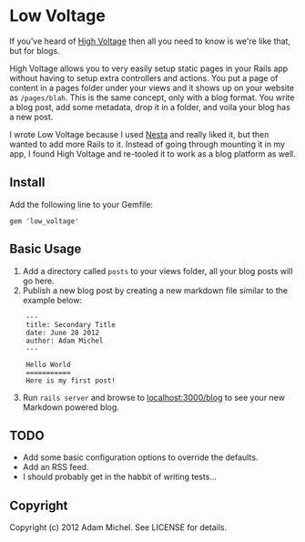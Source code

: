 # Low Voltage

If you've heard of [High Voltage](https://github.com/thoughtbot/high_voltage) then all you need to know is we're like that, but for blogs.

High Voltage allows you to very easily setup static pages in your Rails app without having to setup extra controllers and actions. You put a page of content in a pages folder under your views and it shows up on your website as `/pages/blah`. This is the same concept, only with a blog format. You write a blog post, add some metadata, drop it in a folder, and voila your blog has a new post.

I wrote Low Voltage because I used [Nesta](https://github.com/gma/nesta) and really liked it, but then wanted to add more Rails to it. Instead of going through mounting it in my app, I found High Voltage and re-tooled it to work as a blog platform as well.

## Install

Add the following line to your Gemfile:

    gem 'low_voltage'

## Basic Usage

1. Add a directory called `posts` to your views folder, all your blog posts will go here.
2. Publish a new blog post by creating a new markdown file similar to the example below:
``` 
    ---
    title: Secondary Title
    date: June 28 2012
    author: Adam Michel
    ---

    Hello World
    ===========
    Here is my first post!
```
3. Run `rails server` and browse to [localhost:3000/blog](http://localhost:3000/blog) to see your new Markdown powered blog.

## TODO

* Add some basic configuration options to override the defaults.
* Add an RSS feed.
* I should probably get in the habbit of writing tests...

## Copyright

Copyright (c) 2012 Adam Michel. See LICENSE for details.
